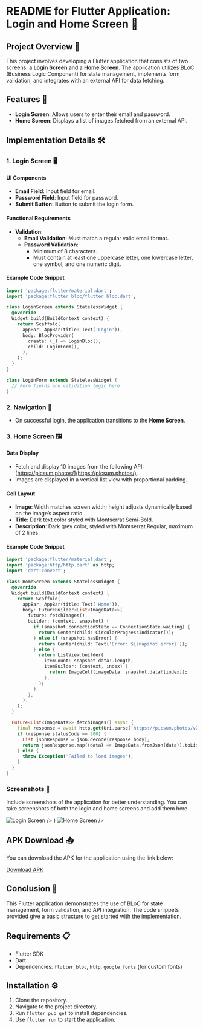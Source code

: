 
# README for Flutter Application: Login and Home Screen 🎉

## Project Overview 🌟

This project involves developing a Flutter application that consists of two screens: a **Login Screen** and a **Home Screen**. The application utilizes BLoC (Business Logic Component) for state management, implements form validation, and integrates with an external API for data fetching.

## Features 🚀

- **Login Screen**: Allows users to enter their email and password.
- **Home Screen**: Displays a list of images fetched from an external API.

## Implementation Details 🛠️

### 1. Login Screen 🖥️

#### UI Components

- **Email Field**: Input field for email.
- **Password Field**: Input field for password.
- **Submit Button**: Button to submit the login form.

#### Functional Requirements

- **Validation**:
  - **Email Validation**: Must match a regular valid email format.
  - **Password Validation**:
    - Minimum of 8 characters.
    - Must contain at least one uppercase letter, one lowercase letter, one symbol, and one numeric digit.

#### Example Code Snippet

```dart
import 'package:flutter/material.dart';
import 'package:flutter_bloc/flutter_bloc.dart';

class LoginScreen extends StatelessWidget {
  @override
  Widget build(BuildContext context) {
    return Scaffold(
      appBar: AppBar(title: Text('Login')),
      body: BlocProvider(
        create: (_) => LoginBloc(),
        child: LoginForm(),
      ),
    );
  }
}

class LoginForm extends StatelessWidget {
  // Form fields and validation logic here
}
```

### 2. Navigation 🔄

- On successful login, the application transitions to the **Home Screen**.

### 3. Home Screen 🖼️

#### Data Display

- Fetch and display 10 images from the following API: [https://picsum.photos/](https://picsum.photos/).
- Images are displayed in a vertical list view with proportional padding.

#### Cell Layout

- **Image**: Width matches screen width; height adjusts dynamically based on the image’s aspect ratio.
- **Title**: Dark text color styled with Montserrat Semi-Bold.
- **Description**: Dark grey color, styled with Montserrat Regular, maximum of 2 lines.

#### Example Code Snippet

```dart
import 'package:flutter/material.dart';
import 'package:http/http.dart' as http;
import 'dart:convert';

class HomeScreen extends StatelessWidget {
  @override
  Widget build(BuildContext context) {
    return Scaffold(
      appBar: AppBar(title: Text('Home')),
      body: FutureBuilder<List<ImageData>>(
        future: fetchImages(),
        builder: (context, snapshot) {
          if (snapshot.connectionState == ConnectionState.waiting) {
            return Center(child: CircularProgressIndicator());
          } else if (snapshot.hasError) {
            return Center(child: Text('Error: ${snapshot.error}'));
          } else {
            return ListView.builder(
              itemCount: snapshot.data!.length,
              itemBuilder: (context, index) {
                return ImageCell(imageData: snapshot.data![index]);
              },
            );
          }
        },
      ),
    );
  }

  Future<List<ImageData>> fetchImages() async {
    final response = await http.get(Uri.parse('https://picsum.photos/v2/list?page=1&limit=10'));
    if (response.statusCode == 200) {
      List jsonResponse = json.decode(response.body);
      return jsonResponse.map((data) => ImageData.fromJson(data)).toList();
    } else {
      throw Exception('Failed to load images');
    }
  }
}
```

### Screenshots 📸

Include screenshots of the application for better understanding. You can take screenshots of both the login and home screens and add them here.

![Login Screen](https://github.com/user-attachments/assets/b49e7a68-9882-4614-87e3-c4a0514087d4) />
)
![Home Screen](https://github.com/user-attachments/assets/c355a5d2-f77a-4feb-b9d4-54370ecdda93) />


## APK Download 📥

You can download the APK for the application using the link below:

[Download APK](https://drive.google.com/drive/folders/1KvTd-8ky9ER2GzQoyZkBZZZSyKbJBGHz)

## Conclusion 🎊

This Flutter application demonstrates the use of BLoC for state management, form validation, and API integration. The code snippets provided give a basic structure to get started with the implementation.

## Requirements 📋

- Flutter SDK
- Dart
- Dependencies: `flutter_bloc`, `http`, `google_fonts` (for custom fonts)

## Installation ⚙️

1. Clone the repository.
2. Navigate to the project directory.
3. Run `flutter pub get` to install dependencies.
4. Use `flutter run` to start the application.


